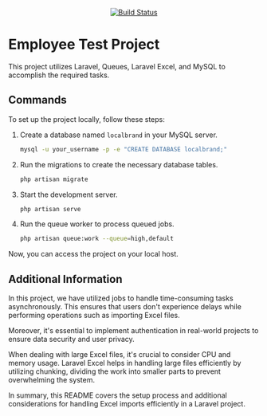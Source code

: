 
<p align="center">
<a href="https://github.com/laravel/framework/actions"><img src="https://github.com/laravel/framework/workflows/tests/badge.svg" alt="Build Status"></a>


# Employee Test Project

This project utilizes Laravel, Queues, Laravel Excel, and MySQL to accomplish the required tasks.

## Commands

To set up the project locally, follow these steps:

1. Create a database named `localbrand` in your MySQL server.
   
   ```bash
   mysql -u your_username -p -e "CREATE DATABASE localbrand;"
   ```
   
2. Run the migrations to create the necessary database tables.
   
   ```bash
   php artisan migrate
   ```

3. Start the development server.
   
   ```bash
   php artisan serve
   ```

4. Run the queue worker to process queued jobs.
   
   ```bash
   php artisan queue:work --queue=high,default
   ```

Now, you can access the project on your local host.

## Additional Information

In this project, we have utilized jobs to handle time-consuming tasks asynchronously. This ensures that users don't experience delays while performing operations such as importing Excel files.

Moreover, it's essential to implement authentication in real-world projects to ensure data security and user privacy.

When dealing with large Excel files, it's crucial to consider CPU and memory usage. Laravel Excel helps in handling large files efficiently by utilizing chunking, dividing the work into smaller parts to prevent overwhelming the system.

In summary, this README covers the setup process and additional considerations for handling Excel imports efficiently in a Laravel project.
